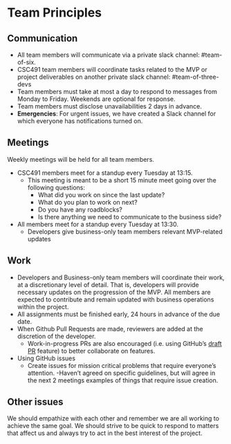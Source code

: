 # Team Principles

## Communication
- All team members will communicate via a private slack channel: #team-of-six.
- CSC491 team members will coordinate tasks related to the MVP or project deliverables on another private slack channel: #team-of-three-devs
- Team members must take at most a day to respond to messages from Monday to Friday. Weekends are optional for response.
- Team members must disclose unavailabilities 2 days in advance.
- **Emergencies**: For urgent issues, we have created a Slack channel for which everyone has notifications turned on.

## Meetings
Weekly meetings will be held for all team members. 
- CSC491 members meet for a standup every Tuesday at 13:15.
  - This meeting is meant to be a short 15 minute meet going over the following questions:
    - What did you work on since the last update?
    - What do you plan to work on next?
    - Do you have any roadblocks?
    - Is there anything we need to communicate to the business side?
- All members meet for a standup every Tuesday at 13:30.
  - Developers give business-only team members relevant MVP-related updates

## Work
- Developers and Business-only team members will coordinate their work, at a discretionary level of detail. That is, developers will provide necessary updates on the progression of the MVP. All members are expected to contribute and remain updated with business operations within the project.
- All assignments must be finished early, 24 hours in advance of the due date.
- When Github Pull Requests are made, reviewers are added at the discretion of the developer.  
  - Work-in-progress PRs are also encouraged (i.e. using GitHub’s [draft PR](https://github.blog/2019-02-14-introducing-draft-pull-requests/) feature) to better collaborate on features. 
- Using GitHub issues
  - Create issues for mission critical problems that require everyone’s attention.
  -Haven’t agreed on specific guidelines, but will agree in the next 2 meetings examples of things that require issue creation.

## Other issues
We should empathize with each other and remember we are all working to achieve the same goal. We should strive to be quick to respond to matters that affect us and always try to act in the best interest of the project.
